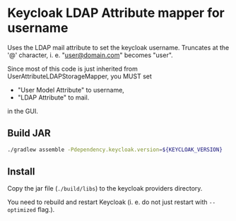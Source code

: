 # Keycloak LDAP Attribute mapper for username

Uses the LDAP mail attribute to set the keycloak username.
Truncates at the '@' character, i. e. "user@domain.com" becomes "user".

Since most of this code is just inherited from UserAttributeLDAPStorageMapper, you MUST set

 * "User Model Attribute" to username,
 * "LDAP Attribute" to mail.
 
in the GUI.


## Build JAR

```bash
./gradlew assemble -Pdependency.keycloak.version=${KEYCLOAK_VERSION}
```

## Install
Copy the jar file (`./build/libs`) to the keycloak providers directory.

You need to rebuild and restart Keycloak (i. e. do not just restart with `--optimized` flag.).
